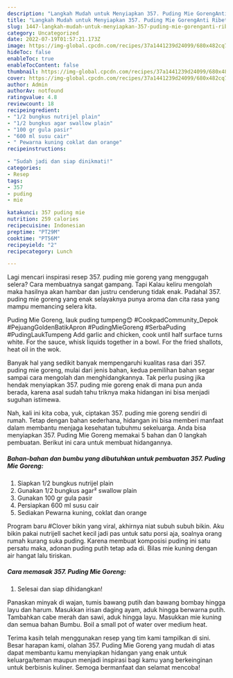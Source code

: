```yaml
---
description: "Langkah Mudah untuk Menyiapkan 357. Puding Mie GorengAnti Ribet"
title: "Langkah Mudah untuk Menyiapkan 357. Puding Mie GorengAnti Ribet"
slug: 1447-langkah-mudah-untuk-menyiapkan-357-puding-mie-gorenganti-ribet
category: Uncategorized
date: 2022-07-19T01:57:21.173Z
image: https://img-global.cpcdn.com/recipes/37a1441239d24099/680x482cq70/357-puding-mie-goreng-foto-resep-utama.jpg
hideToc: false
enableToc: true
enableTocContent: false
thumbnail: https://img-global.cpcdn.com/recipes/37a1441239d24099/680x482cq70/357-puding-mie-goreng-foto-resep-utama.jpg
cover: https://img-global.cpcdn.com/recipes/37a1441239d24099/680x482cq70/357-puding-mie-goreng-foto-resep-utama.jpg
author: Admin
authorAv: notfound
ratingvalue: 4.8
reviewcount: 18
recipeingredient:
- "1/2 bungkus nutrijel plain"
- "1/2 bungkus agar swallow plain"
- "100 gr gula pasir"
- "600 ml susu cair"
- " Pewarna kuning coklat dan orange"
recipeinstructions:

- "Sudah jadi dan siap dinikmati!"
categories:
- Resep
tags:
- 357
- puding
- mie

katakunci: 357 puding mie 
nutrition: 259 calories
recipecuisine: Indonesian
preptime: "PT29M"
cooktime: "PT56M"
recipeyield: "2"
recipecategory: Lunch

---
```



Lagi mencari inspirasi resep 357. puding mie goreng yang menggugah selera? Cara membuatnya sangat gampang. Tapi Kalau keliru mengolah maka hasilnya akan hambar dan justru cenderung tidak enak. Padahal 357. puding mie goreng yang enak selayaknya punya aroma dan cita rasa yang mampu memancing selera kita.


Puding Mie Goreng, lauk puding tumpeng😊 #CookpadCommunity_Depok #PejuangGoldenBatikApron #PudingMieGoreng #SerbaPuding #PudingLaukTumpeng Add garlic and chicken, cook until half surface turns white. For the sauce, whisk liquids together in a bowl. For the fried shallots, heat oil in the wok.

Banyak hal yang sedikit banyak mempengaruhi kualitas rasa dari 357. puding mie goreng, mulai dari jenis bahan, kedua pemilihan bahan segar sampai cara mengolah dan menghidangkannya. Tak perlu pusing jika hendak menyiapkan 357. puding mie goreng enak di mana pun anda berada, karena asal sudah tahu triknya maka hidangan ini bisa menjadi suguhan istimewa.


Nah, kali ini kita coba, yuk, ciptakan 357. puding mie goreng sendiri di rumah. Tetap dengan bahan sederhana, hidangan ini bisa memberi manfaat dalam membantu menjaga kesehatan tubuhmu sekeluarga. Anda bisa menyiapkan 357. Puding Mie Goreng memakai 5 bahan dan 0 langkah pembuatan. Berikut ini cara untuk membuat hidangannya.

<!--inarticleads1-->

##### Bahan-bahan dan bumbu yang dibutuhkan untuk pembuatan 357. Puding Mie Goreng:

1. Siapkan 1/2 bungkus nutrijel plain
1. Gunakan 1/2 bungkus agar² swallow plain
1. Gunakan 100 gr gula pasir
1. Persiapkan 600 ml susu cair
1. Sediakan  Pewarna kuning, coklat dan orange


Program baru #Clover bikin yang viral, akhirnya niat subuh subuh bikin. Aku bikin pakai nutrijell sachet kecil jadi pas untuk satu porsi aja, soalnya orang rumah kurang suka puding. Karena membuat komposisi puding ini satu persatu maka, adonan puding putih tetap ada di. Bilas mie kuning dengan air hangat lalu tiriskan. 

<!--inarticleads2-->

##### Cara memasak 357. Puding Mie Goreng:


1. Selesai dan siap dihidangkan!

Panaskan minyak di wajan, tumis bawang putih dan bawang bombay hingga layu dan harum. Masukkan irisan daging ayam, aduk hingga berwarna putih. Tambahkan cabe merah dan sawi, aduk hingga layu. Masukkan mie kuning dan semua bahan Bumbu. Boil a small pot of water over medium heat. 

Terima kasih telah menggunakan resep yang tim kami tampilkan di sini. Besar harapan kami, olahan 357. Puding Mie Goreng yang mudah di atas dapat membantu kamu menyiapkan hidangan yang enak untuk keluarga/teman maupun menjadi inspirasi bagi kamu yang berkeinginan untuk berbisnis kuliner. Semoga bermanfaat dan selamat mencoba!
